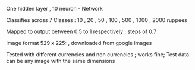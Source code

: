 One hidden layer ,  10 neuron -  Network

Classifies across 7 Classes : 10 , 20 , 50 , 100 , 500 , 1000 , 2000 ruppees

Mapped to output between 0.5 to 1 respectively ; steps of 0.7 

Image format 529 x 225: , downloaded from google images 

Tested with different currencies and non currencies ; works fine;
Test data can be any image with the same dimensions


